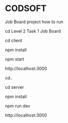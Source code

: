 # CODSOFT

Job Board project how to run

cd Level 2 Task 1  Job Board

cd client

npm install

npm start

http://localhost:3000

cd..

cd server

npm install

npm run dev

http://localhost:3000
